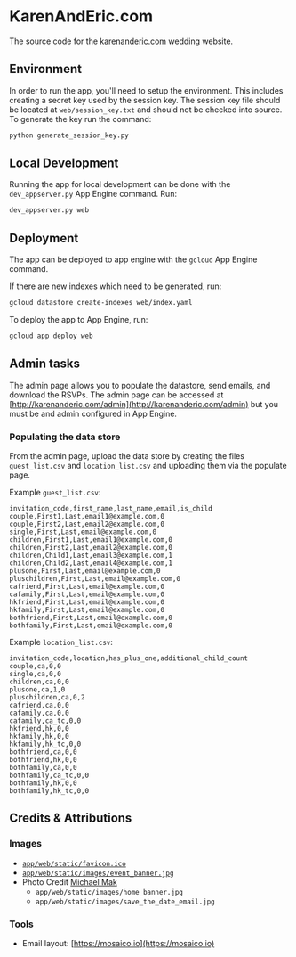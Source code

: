 # KarenAndEric.com

The source code for the [karenanderic.com](https://karenanderic.com) wedding
website.

## Environment

In order to run the app, you'll need to setup the environment. This includes
creating a secret key used by the session key. The session key file should be
located at `web/session_key.txt` and should not be checked into source. To
generate the key run the command:

```sh
python generate_session_key.py
```

## Local Development

Running the app for local development can be done with the `dev_appserver.py`
App Engine command. Run:

```sh
dev_appserver.py web
```

## Deployment

The app can be deployed to app engine with the `gcloud` App Engine command.

If there are new indexes which need to be generated, run:

```sh
gcloud datastore create-indexes web/index.yaml
```

To deploy the app to App Engine, run:

```sh
gcloud app deploy web
```

## Admin tasks

The admin page allows you to populate the datastore, send emails, and download
the RSVPs. The admin page can be accessed at
[http://karenanderic.com/admin](http://karenanderic.com/admin) but you must be
and admin configured in App Engine.

### Populating the data store

From the admin page, upload the data store by creating the files
`guest_list.csv` and `location_list.csv` and uploading them via the populate
page.

Example `guest_list.csv`:

```csv
invitation_code,first_name,last_name,email,is_child
couple,First1,Last,email1@example.com,0
couple,First2,Last,email2@example.com,0
single,First,Last,email@example.com,0
children,First1,Last,email1@example.com,0
children,First2,Last,email2@example.com,0
children,Child1,Last,email3@example.com,1
children,Child2,Last,email4@example.com,1
plusone,First,Last,email@example.com,0
pluschildren,First,Last,email@example.com,0
cafriend,First,Last,email@example.com,0
cafamily,First,Last,email@example.com,0
hkfriend,First,Last,email@example.com,0
hkfamily,First,Last,email@example.com,0
bothfriend,First,Last,email@example.com,0
bothfamily,First,Last,email@example.com,0
```

Example `location_list.csv`:

```csv
invitation_code,location,has_plus_one,additional_child_count
couple,ca,0,0
single,ca,0,0
children,ca,0,0
plusone,ca,1,0
pluschildren,ca,0,2
cafriend,ca,0,0
cafamily,ca,0,0
cafamily,ca_tc,0,0
hkfriend,hk,0,0
hkfamily,hk,0,0
hkfamily,hk_tc,0,0
bothfriend,ca,0,0
bothfriend,hk,0,0
bothfamily,ca,0,0
bothfamily,ca_tc,0,0
bothfamily,hk,0,0
bothfamily,hk_tc,0,0
```

## Credits & Attributions

### Images

*   [`app/web/static/favicon.ico`](https://www.freefavicon.com/freefavicons/people/iconinfo/wedding-couple-152-182970.html)
*   [`app/web/static/images/event_banner.jpg`](https://pxhere.com/en/photo/489871)
*   Photo Credit [Michael Mak](http://www.michaelmak.co/)
    *   `app/web/static/images/home_banner.jpg`
    *   `app/web/static/images/save_the_date_email.jpg`

### Tools

*   Email layout: [https://mosaico.io](https://mosaico.io)
